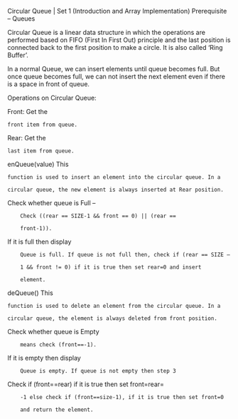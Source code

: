
Circular Queue | Set 1 (Introduction and Array
Implementation)
Prerequisite – Queues


Circular Queue is a linear data structure in which the operations
are performed based on FIFO (First In First Out) principle and the
last position is connected back to the first position to make a
circle. It is also called ‘Ring Buffer’. 



In a normal Queue, we can insert elements until queue becomes
full. But once queue becomes full, we can not insert the next element
even if there is a space in front of queue.


Operations on Circular Queue:


Front: Get the

	front item from queue.
	
	
	
Rear: Get the

	last item from queue. 
	
	
	
enQueue(value) This
	
	function is used to insert an element into the circular queue. In a
	
	circular queue, the new element is always inserted at Rear position.
	
	
	
Check whether queue is Full –

		Check ((rear == SIZE-1 && front == 0) || (rear ==
		
		front-1)). 
		
		
		
If it is full then display
		
		Queue is full. If queue is not full then, check if (rear == SIZE –
		
		1 && front != 0) if it is true then set rear=0 and insert
		
		element. 




deQueue() This
	
	function is used to delete an element from the circular queue. In a
	
	circular queue, the element is always deleted from front position. 
	
	
	
Check whether queue is Empty
		
		means check (front==-1). 
		
		
		
If it is empty then display
		
		Queue is empty. If queue is not empty then step 3 
		
		
		
Check if (front==rear) if it is true then set front=rear=
		
		-1 else check if (front==size-1), if it is true then set front=0
		
		and return the element. 
		


	




	




	












